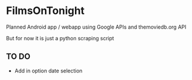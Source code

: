 # FilmsOnTonight
Planned Android app / webapp using Google APIs and themoviedb.org API

But for now it is just a python scraping script


## TO DO
- Add in option date selection
